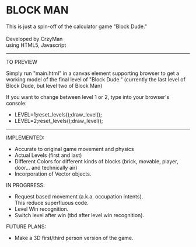 BLOCK MAN
=========

This is just a spin-off of the calculator game "Block Dude." <br><br>
Developed by CrzyMan <br>
using HTML5, Javascript

----
TO PREVIEW

Simply run "main.html" in a canvas element supporting browser to get a working model of the final level of "Block Dude." (currently the last level of Block Dude, but level two of Block Man)

If you want to change between level 1 or 2, type into your browser's console:
- LEVEL=1;reset_levels();draw_level();
- LEVEL=2;reset_levels();draw_level();

----
IMPLEMENTED:
- Accurate to original game movement and physics
- Actual Levels (first and last)
- Different Colors for different kinds of blocks (brick, movable, player, door... and technically air)
- Incorporation of Vector objects.

IN PROGRRESS:
- Request based movement (a.k.a. occupation intents). <br>
  This reduce superfluous code.
- Level Win recognition.
- Switch level after win (tbd after level win recognition).

FUTURE PLANS:
- Make a 3D first/third person version of the game.
